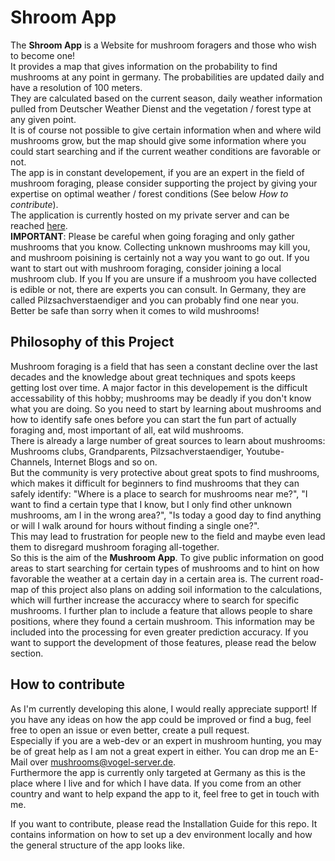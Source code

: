 # Shroom App

The **Shroom App** is a Website for mushroom foragers and those who wish to become one!<br>
It provides a map that gives information on the probability to find mushrooms at any point in germany. The probabilities are updated daily and have a resolution of 100 meters.<br>
They are calculated based on the current season, daily weather information pulled from Deutscher Weather Dienst and the vegetation / forest type at any given point.<br>
It is of course not possible to give certain information when and where wild mushrooms grow, but the map should give some information where you could start searching and if the current weather conditions are favorable or not.<br>
The app is in constant developement, if you are an expert in the field of mushroom foraging, please consider supporting the project by giving your expertise on optimal weather / forest conditions (See below *How to contribute*).<br>
The application is currently hosted on my private server and can be reached [here](https://vogel-server.de).<br>
**IMPORTANT**: Please be careful when going foraging and only gather mushrooms that you know. Collecting unknown mushrooms may kill you, and mushroom poisining is certainly not a way you want to go out. If you want to start out with mushroom foraging, consider joining a local mushroom club. If you If you are unsure if a mushroom you have collected is edible or not, there are experts you can consult. In Germany, they are called Pilzsachverstaendiger and you can probably find one near you. Better be safe than sorry when it comes to wild mushrooms!

## Philosophy of this Project
Mushroom foraging is a field that has seen a constant decline over the last decades and the knowledge about great techniques and spots keeps getting lost over time. A major factor in this developement is the difficult accessability of this hobby; mushrooms may be deadly if you don't know what you are doing. So you need to start by learning about mushrooms and how to identify safe ones before you can start the fun part of actually foraging and, most important of all, eat wild mushrooms.<br> 
There is already a large number of great sources to learn about mushrooms: Mushrooms clubs, Grandparents, Pilzsachverstaendiger, Youtube-Channels, Internet Blogs and so on.<br>
But the community is very protective about great spots to find mushrooms, which makes it difficult for beginners to find mushrooms that they can safely identify: "Where is a place to search for mushrooms near me?", "I want to find a certain type that I know, but I only find other unknown mushrooms, am I in the wrong area?", "Is today a good day to find anything or will I walk around for hours without finding a single one?".<br>
This may lead to frustration for people new to the field and maybe even lead them to disregard mushroom foraging all-together.<br>
So this is the aim of the **Mushroom App**. To give public information on good areas to start searching for certain types of mushrooms and to hint on how favorable the weather at a certain day in a certain area is. The current road-map of this project also plans on adding soil information to the calculations, which will further increase the accuraccy where to search for specific mushrooms. I further plan to include a feature that allows people to share positions, where they found a certain mushroom. This information may be included into the processing for even greater prediction accuracy. If you want to support the development of those features, please read the below section. 

## How to contribute
As I'm currently developing this alone, I would really appreciate support! If you have any ideas on how the app could be improved or find a bug, feel free to open an issue or even better, create a pull request.<br>
Especially if you are a web-dev or an expert in mushroom hunting, you may be of great help as I am not a great expert in either. You can drop me an E-Mail over <mushrooms@vogel-server.de>.<br>
Furthermore the app is currently only targeted at Germany as this is the place where I live and for which I have data. If you come from an other country and want to help expand the app to it, feel free to get in touch with me.

If you want to contribute, please read the Installation Guide for this repo. It contains information on how to set up a dev environment locally and how the general structure of the app looks like.


